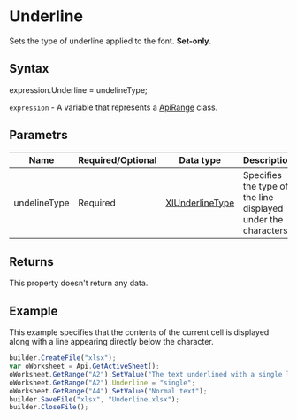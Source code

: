 # Underline

Sets the type of underline applied to the font. **Set-only**.

## Syntax

expression.Underline = undelineType;

`expression` - A variable that represents a [ApiRange](../ApiRange.md) class.

## Parametrs

| **Name** | **Required/Optional** | **Data type** | **Description** |
| ------------- | ------------- | ------------- | ------------- |
| undelineType | Required | [XlUnderlineType](../../../Enumerations/XlUnderlineType.md) | Specifies the type of the line displayed under the characters. |

## Returns

This property doesn't return any data.

## Example

This example specifies that the contents of the current cell is displayed along with a line appearing directly below the character.

```javascript
builder.CreateFile("xlsx");
var oWorksheet = Api.GetActiveSheet();
oWorksheet.GetRange("A2").SetValue("The text underlined with a single line");
oWorksheet.GetRange("A2").Underline = "single";
oWorksheet.GetRange("A4").SetValue("Normal text");
builder.SaveFile("xlsx", "Underline.xlsx");
builder.CloseFile();
```